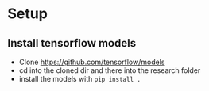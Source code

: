 # Setup
## Install tensorflow models
- Clone https://github.com/tensorflow/models
- cd into the cloned dir and there into the research folder
- install the models with `pip install .`